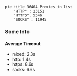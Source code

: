 
```mermaid
pie title 36404 Proxies in list
    "HTTP" : 23151
    "HTTPS": 5346
    "SOCKS" : 11945
```

### Some Info
#### Average Timeout

- mixed: 2.8s
- http: 1.4s
- https: 8.6s
- socks: 6.6s